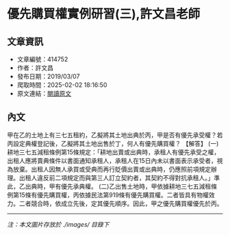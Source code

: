 # 優先購買權實例研習(三),許文昌老師

## 文章資訊
- 文章編號：414752
- 作者：許文昌
- 發布日期：2019/03/07
- 爬取時間：2025-02-02 18:16:50
- 原文連結：[閱讀原文](https://real-estate.get.com.tw/Columns/detail.aspx?no=414752)

## 內文
甲在乙的土地上有三七五租約，乙擬將其土地出典於丙，甲是否有優先承受權？若丙設定典權登記後，乙擬將其土地出售於丁，何人有優先購買權？
【解答】
(一)耕地三七五減租條例第15條規定：「耕地出賣或出典時，承租人有優先承受之權，出租人應將賣典條件以書面通知承租人，承租人在15日內未以書面表示承受者，視為放棄。出租人因無人承買或受典而再行貶價出賣或出典時，仍應照前項規定辦理。出租人違反前二項規定而與第三人訂立契約者，其契約不得對抗承租人。」準此，乙出典時，甲有優先承典權。
(二)乙出售土地時，甲依據耕地三七五減租條例第15條有優先購買權，丙依據民法第919條有優先購買權。二者皆具有物權效力。二者競合時，依成立先後，定其優先順序。因此，甲之優先購買權優先於丙。

---
*注：本文圖片存放於 ./images/ 目錄下*
